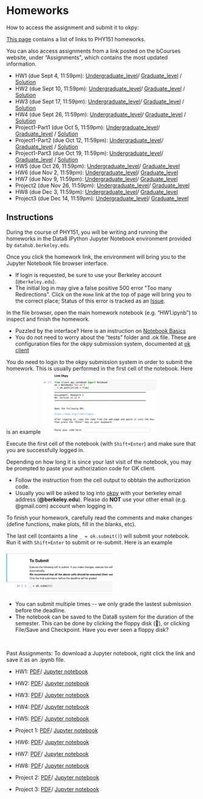 Homeworks 
=========
How to access the assignment and submit it to okpy:

[This page](https://phy151-ucb.github.io/seljak-phy151-fall-2018/homeworks/)
contains a list of links to PHY151 homeworks.

You can also access assignments from a link posted on the  bCourses website,  under “Assignments",
which contains the most updated information. 

 - HW1 (due Sept 4, 11:59pm): [Undergraduate_level](http://datahub.berkeley.edu/user-redirect/interact?account=phy151-ucb&repo=seljak-phy151-fall-2018&branch=master&path=Homework/HW1/HW1_U.ipynb)/    [Graduate_level](http://datahub.berkeley.edu/user-redirect/interact?account=phy151-ucb&repo=seljak-phy151-fall-2018&branch=master&path=Homework/HW1/HW1_G.ipynb) / [Solution](http://datahub.berkeley.edu/user-redirect/interact?account=phy151-ucb&repo=seljak-phy151-fall-2018&branch=master&path=Homework/HW1/HW1-solution.ipynb)
 - HW2 (due Sept 10, 11:59pm): [Undergraduate_level](http://datahub.berkeley.edu/user-redirect/interact?account=phy151-ucb&repo=seljak-phy151-fall-2018&branch=master&path=Homework/HW2/HW2_U.ipynb)/    [Graduate_level](http://datahub.berkeley.edu/user-redirect/interact?account=phy151-ucb&repo=seljak-phy151-fall-2018&branch=master&path=Homework/HW2/HW2_G.ipynb) / [Solution](http://datahub.berkeley.edu/user-redirect/interact?account=phy151-ucb&repo=seljak-phy151-fall-2018&branch=master&path=Homework/HW2/HW2-solution.ipynb)
 - HW3 (due Sept 17, 11:59pm): [Undergraduate_level](http://datahub.berkeley.edu/user-redirect/interact?account=phy151-ucb&repo=seljak-phy151-fall-2018&branch=master&path=Homework/HW3/HW3_U.ipynb)/    [Graduate_level](http://datahub.berkeley.edu/user-redirect/interact?account=phy151-ucb&repo=seljak-phy151-fall-2018&branch=master&path=Homework/HW3/HW3_G.ipynb) / [Solution](http://datahub.berkeley.edu/user-redirect/interact?account=phy151-ucb&repo=seljak-phy151-fall-2018&branch=master&path=Homework/HW3/HW3-solution.ipynb)
 - HW4 (due Sept 26, 11:59pm): [Undergraduate_level](http://datahub.berkeley.edu/user-redirect/interact?account=phy151-ucb&repo=seljak-phy151-fall-2018&branch=master&path=Homework/HW4/HW4_U.ipynb)/    [Graduate_level](http://datahub.berkeley.edu/user-redirect/interact?account=phy151-ucb&repo=seljak-phy151-fall-2018&branch=master&path=Homework/HW4/HW4_G.ipynb) / [Solution](http://datahub.berkeley.edu/user-redirect/interact?account=phy151-ucb&repo=seljak-phy151-fall-2018&branch=master&path=Homework/HW4/HW4-solution.ipynb)
 - Project1-Part1 (due Oct 5, 11:59pm): [Undergraduate_level](http://datahub.berkeley.edu/user-redirect/interact?account=phy151-ucb&repo=seljak-phy151-fall-2018&branch=master&path=Homework/Project1_part1/Project1_p1_U.ipynb)/    [Graduate_level](http://datahub.berkeley.edu/user-redirect/interact?account=phy151-ucb&repo=seljak-phy151-fall-2018&branch=master&path=Homework/Project1_part1/Project1_p1_G.ipynb) / [Solution](http://datahub.berkeley.edu/user-redirect/interact?account=phy151-ucb&repo=seljak-phy151-fall-2018&branch=master&path=Homework/Project1_part1/Project1_p1_solution.ipynb)
 - Project1-Part2 (due Oct 12, 11:59pm): [Undergraduate_level](http://datahub.berkeley.edu/user-redirect/interact?account=phy151-ucb&repo=seljak-phy151-fall-2018&branch=master&path=Homework/Project1_part2/Project1_p2_U.ipynb)/    [Graduate_level](http://datahub.berkeley.edu/user-redirect/interact?account=phy151-ucb&repo=seljak-phy151-fall-2018&branch=master&path=Homework/Project1_part2/Project1_p2_G.ipynb) / [Solution](http://datahub.berkeley.edu/user-redirect/interact?account=phy151-ucb&repo=seljak-phy151-fall-2018&branch=master&path=Homework/Project1_part2/Project1_p2_solution.ipynb)
 - Project1-Part3 (due Oct 19, 11:59pm): [Undergraduate_level](http://datahub.berkeley.edu/user-redirect/interact?account=phy151-ucb&repo=seljak-phy151-fall-2018&branch=master&path=Homework/Project1_part3/Project1_p3_U.ipynb)/    [Graduate_level](http://datahub.berkeley.edu/user-redirect/interact?account=phy151-ucb&repo=seljak-phy151-fall-2018&branch=master&path=Homework/Project1_part3/Project1_p3_G.ipynb) / [Solution](http://datahub.berkeley.edu/user-redirect/interact?account=phy151-ucb&repo=seljak-phy151-fall-2018&branch=master&path=Homework/Project1_part3/Project1_p3-solution.ipynb)
 - HW5 (due Oct 26, 11:59pm): [Undergraduate_level](http://datahub.berkeley.edu/user-redirect/interact?account=phy151-ucb&repo=seljak-phy151-fall-2018&branch=master&path=Homework/HW5/HW5_U.ipynb)/    [Graduate_level](http://datahub.berkeley.edu/user-redirect/interact?account=phy151-ucb&repo=seljak-phy151-fall-2018&branch=master&path=Homework/HW5/HW5_G.ipynb)
 - HW6 (due Nov 2, 11:59pm): [Undergraduate_level](http://datahub.berkeley.edu/user-redirect/interact?account=phy151-ucb&repo=seljak-phy151-fall-2018&branch=master&path=Homework/HW6/HW6_U.ipynb)/    [Graduate_level](http://datahub.berkeley.edu/user-redirect/interact?account=phy151-ucb&repo=seljak-phy151-fall-2018&branch=master&path=Homework/HW6/HW6_G.ipynb)
 - HW7 (due Nov 9, 11:59pm): [Undergraduate_level](http://datahub.berkeley.edu/user-redirect/interact?account=phy151-ucb&repo=seljak-phy151-fall-2018&branch=master&path=Homework/HW7/HW7_U.ipynb)/    [Graduate_level](http://datahub.berkeley.edu/user-redirect/interact?account=phy151-ucb&repo=seljak-phy151-fall-2018&branch=master&path=Homework/HW7/HW7_G.ipynb)
 - Project2 (due Nov 26, 11:59pm): [Undergraduate_level](http://datahub.berkeley.edu/user-redirect/interact?account=phy151-ucb&repo=seljak-phy151-fall-2018&branch=master&path=Homework/Project2/Project2_U.ipynb)/    [Graduate_level](http://datahub.berkeley.edu/user-redirect/interact?account=phy151-ucb&repo=seljak-phy151-fall-2018&branch=master&path=Homework/Project2/Project2_G.ipynb)
 - HW8 (due Dec 3, 11:59pm): [Undergraduate_level](http://datahub.berkeley.edu/user-redirect/interact?account=phy151-ucb&repo=seljak-phy151-fall-2018&branch=master&path=Homework/HW8/HW8_U.ipynb)/    [Graduate_level](http://datahub.berkeley.edu/user-redirect/interact?account=phy151-ucb&repo=seljak-phy151-fall-2018&branch=master&path=Homework/HW8/HW8_G.ipynb)
 - Project3 (due Dec 14, 11:59pm): [Undergraduate_level](http://datahub.berkeley.edu/user-redirect/interact?account=phy151-ucb&repo=seljak-phy151-fall-2018&branch=master&path=Homework/Project3/Project3_U.ipynb)/    [Graduate_level](http://datahub.berkeley.edu/user-redirect/interact?account=phy151-ucb&repo=seljak-phy151-fall-2018&branch=master&path=Homework/Project3/Project3_G.ipynb)
 
<!-- - [HW1 (due Sept 5)](http://datahub.berkeley.edu/user-redirect/interact?account=bccp&repo=seljak-phy151-fall-2017&branch=master&path=Homework/HW1/HW1.ipynb)/  [Solution](http://datahub.berkeley.edu/user-redirect/interact?account=bccp&repo=seljak-phy151-fall-2017&branch=master&path=Homework/HW1/HW1-solution.ipynb)
 - [HW2 (due Sept 11)](http://datahub.berkeley.edu/user-redirect/interact?account=bccp&repo=seljak-phy151-fall-2017&branch=master&path=Homework/HW2/HW2.ipynb)/  [Solution](http://datahub.berkeley.edu/user-redirect/interact?account=bccp&repo=seljak-phy151-fall-2017&branch=master&path=Homework/HW2/HW2-solution.ipynb)
 - [HW3 (due Sept 18)](http://datahub.berkeley.edu/user-redirect/interact?account=bccp&repo=seljak-phy151-fall-2017&branch=master&path=Homework/HW3/HW3.ipynb)/  [Solution](http://datahub.berkeley.edu/user-redirect/interact?account=bccp&repo=seljak-phy151-fall-2017&branch=master&path=Homework/HW3/HW3-solution.ipynb)
 - [HW4 (due Sept 25)](http://datahub.berkeley.edu/user-redirect/interact?account=bccp&repo=seljak-phy151-fall-2017&branch=master&path=Homework/HW4/HW4.ipynb)/  [Solution](http://datahub.berkeley.edu/user-redirect/interact?account=bccp&repo=seljak-phy151-fall-2017&branch=master&path=Homework/HW4/HW4-solution.ipynb)
 - [HW5 (due Oct 2)](http://datahub.berkeley.edu/user-redirect/interact?account=bccp&repo=seljak-phy151-fall-2017&branch=master&path=Homework/HW5/HW5.ipynb)/  [Solution](http://datahub.berkeley.edu/user-redirect/interact?account=bccp&repo=seljak-phy151-fall-2017&branch=master&path=Homework/HW5/HW5-solution.ipynb)
 - [Project1 (due Oct 20)](http://datahub.berkeley.edu/user-redirect/interact?account=bccp&repo=seljak-phy151-fall-2017&branch=master&path=Homework/Project1/Project1.ipynb)/  [Solution](http://datahub.berkeley.edu/user-redirect/interact?account=bccp&repo=seljak-phy151-fall-2017&branch=master&path=Homework/Project1/Project1-solution.ipynb)
 - [HW6 (due Nov 1)](http://datahub.berkeley.edu/user-redirect/interact?account=bccp&repo=seljak-phy151-fall-2017&branch=master&path=Homework/HW6/HW6.ipynb)/  [Solution](http://datahub.berkeley.edu/user-redirect/interact?account=bccp&repo=seljak-phy151-fall-2017&branch=master&path=Homework/HW6/HW6-solution.ipynb)
 - [HW7 (due Nov 8)](http://datahub.berkeley.edu/user-redirect/interact?account=bccp&repo=seljak-phy151-fall-2017&branch=master&path=Homework/HW7/HW7.ipynb)/  [Solution](http://datahub.berkeley.edu/user-redirect/interact?account=bccp&repo=seljak-phy151-fall-2017&branch=master&path=Homework/HW7/HW7-solution.ipynb)
 - [HW8 (due Nov 15)](http://datahub.berkeley.edu/user-redirect/interact?account=bccp&repo=seljak-phy151-fall-2017&branch=master&path=Homework/HW8/HW8.ipynb)/  [Solution](http://datahub.berkeley.edu/user-redirect/interact?account=bccp&repo=seljak-phy151-fall-2017&branch=master&path=Homework/HW8/HW8-solution.ipynb)
 - [Project2 (due Nov 29)](http://datahub.berkeley.edu/user-redirect/interact?account=bccp&repo=seljak-phy151-fall-2017&branch=master&path=Homework/Project2/Project2.ipynb)/  [Solution](http://datahub.berkeley.edu/user-redirect/interact?account=bccp&repo=seljak-phy151-fall-2017&branch=master&path=Homework/Project2/Project2-solution.ipynb)
 - [Project3 (due Dec 13)](http://datahub.berkeley.edu/user-redirect/interact?account=bccp&repo=seljak-phy151-fall-2017&branch=master&path=Homework/Project3/Project3.ipynb) -->
<!-- - ``TO BE POSTED`` -->
<!-- - [HW2 ??? ??, 2017](http://datahub.berkeley.edu/user-redirect/interact?account=bccp&repo=seljak-phy151-fall-2017&branch=master&path=Homework/HW2/HW2.ipynb) -->
<!-- - [HW3 ??? ??, 2017](http://datahub.berkeley.edu/user-redirect/interact?account=bccp&repo=seljak-phy151-fall-2017&branch=master&path=Homework/HW3/HW3.ipynb) -->
<!-- - [HW4 ??? ??, 2017](http://datahub.berkeley.edu/user-redirect/interact?account=bccp&repo=seljak-phy151-fall-2017&branch=master&path=Homework/HW4/HW4.ipynb) -->

Instructions
------------

During the course of PHY151, you will be writing and running the homeworks in the Data8
IPython Jupyter Notebook environment provided by ``datahub.berkeley.edu``.

Once you click the homework link, the environment will bring you to the Jupyter Notebook
file browser interface.

 - If login is requested, be sure to use your Berkeley account (``@berkeley.edu``).
 - The initial log in may give a false positive 500 error "Too many Redirections".
   Click on the ``Home`` link at the top of page will bring you to the correct place;
   Status of this error is tracked as an [Issue](https://github.com/berkeley-dsep-infra/datahub/issues/42).

In the file browser, open the main homework notebook (e.g. “HW1.ipynb”) to inspect and finish the homework.

 - Puzzled by the interface? Here is an instruction on [Notebook Basics](http://jupyter-notebook.readthedocs.io/en/latest/examples/Notebook/Notebook%20Basics.html)
 - You do not need to worry about the “tests” folder and .ok file. These are configuration files for the okpy submission system,
   documented at [ok client](https://github.com/Cal-CS-61A-Staff/ok-client)

You do need to login to the okpy submission system in order to submit the homework.
This is usually performed in the first cell of the notebook. Here is an example
![OKPY-LoginCell](img/okpy-login.png "Example of OKPY Login Cell")

Execute the first cell of the notebook (with ``Shift+Enter``) and make sure that you are successfully logged in.

Depending on how long it is since your last visit of the notebook, you may be prompted to paste your authorization code for OK client.

 - Follow the instruction from the cell output to obbtain the authorization code.
 - Usually you will be asked to log into [okpy](https://okpy.org/client/login/) with your berkeley email address (**@berkeley.edu**).
  Please do **NOT** use your other email (e.g. @gmail.com) account when logging in.

To finish your homework, carefully read the comments and make changes (define functions, make plots, fill in the blanks, etc).

The last cell (containts a line ``_ = ok.submit()``) will submit your notebook. Run it with ``Shift+Enter`` to submit or re-submit.
Here is an example
![OKPY-SubmitCell](img/okpy-submit.png "Example of OKPY Submission Cell")

 - You can submit multiple times -- we only grade the lastest submission before the deadline.
 - The notebook can be saved to the Data8 system for the duration of the semester. This can be done by clicking the floppy disk (&#x1f4be;),
   or clicking File/Save and Checkpoint. Have you ever seen a floppy disk?
   
<br>
   
Past Assignments:
To download a Jupyter notebook, right click the link and save it as an .ipynb file.

 - HW1: [PDF](https://raw.githubusercontent.com/phy151-ucb/seljak-phy151-fall-2018/master/Homework/HW1.pdf)/  [Jupyter notebook](https://raw.githubusercontent.com/phy151-ucb/seljak-phy151-fall-2018/master/Homework/HW1.ipynb)
 
 - HW2: [PDF](https://raw.githubusercontent.com/phy151-ucb/seljak-phy151-fall-2018/master/Homework/HW2.pdf)/  [Jupyter notebook](https://raw.githubusercontent.com/phy151-ucb/seljak-phy151-fall-2018/master/Homework/HW2.ipynb)
 
 - HW3: [PDF](https://raw.githubusercontent.com/phy151-ucb/seljak-phy151-fall-2018/master/Homework/HW3.pdf)/  [Jupyter notebook](https://raw.githubusercontent.com/phy151-ucb/seljak-phy151-fall-2018/master/Homework/HW3.ipynb)

 - HW4: [PDF](https://raw.githubusercontent.com/phy151-ucb/seljak-phy151-fall-2018/master/Homework/HW4.pdf)/  [Jupyter notebook](https://raw.githubusercontent.com/phy151-ucb/seljak-phy151-fall-2018/master/Homework/HW4.ipynb)

 - HW5: [PDF](https://raw.githubusercontent.com/phy151-ucb/seljak-phy151-fall-2018/master/Homework/HW5.pdf)/  [Jupyter notebook](https://raw.githubusercontent.com/phy151-ucb/seljak-phy151-fall-2018/master/Homework/HW5.ipynb)
 
 - Project 1: [PDF](https://raw.githubusercontent.com/phy151-ucb/seljak-phy151-fall-2018/master/Homework/Project1.pdf)/  [Jupyter notebook](https://raw.githubusercontent.com/phy151-ucb/seljak-phy151-fall-2018/master/Homework/Project1.ipynb)
 
 - HW6: [PDF](https://raw.githubusercontent.com/phy151-ucb/seljak-phy151-fall-2018/master/Homework/HW6.pdf)/  [Jupyter notebook](https://raw.githubusercontent.com/phy151-ucb/seljak-phy151-fall-2018/master/Homework/HW6.ipynb)
 
 - HW7: [PDF](https://raw.githubusercontent.com/phy151-ucb/seljak-phy151-fall-2018/master/Homework/HW7.pdf)/  [Jupyter notebook](https://raw.githubusercontent.com/phy151-ucb/seljak-phy151-fall-2018/master/Homework/HW7.ipynb)
 
 - HW8: [PDF](https://raw.githubusercontent.com/phy151-ucb/seljak-phy151-fall-2018/master/Homework/HW8.pdf)/  [Jupyter notebook](https://raw.githubusercontent.com/phy151-ucb/seljak-phy151-fall-2018/master/Homework/HW8.ipynb)

 - Project 2: [PDF](https://raw.githubusercontent.com/phy151-ucb/seljak-phy151-fall-2018/master/Homework/Project2.pdf)/  [Jupyter notebook](https://raw.githubusercontent.com/phy151-ucb/seljak-phy151-fall-2018/master/Homework/Project2.ipynb)
 
 - Project 3: [PDF](https://raw.githubusercontent.com/phy151-ucb/seljak-phy151-fall-2018/master/Homework/Project3.pdf)/  [Jupyter notebook](https://raw.githubusercontent.com/phy151-ucb/seljak-phy151-fall-2018/master/Homework/Project3.ipynb)



